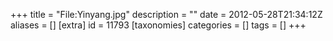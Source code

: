 +++
title = "File:Yinyang.jpg"
description = ""
date = 2012-05-28T21:34:12Z
aliases = []
[extra]
id = 11793
[taxonomies]
categories = []
tags = []
+++


